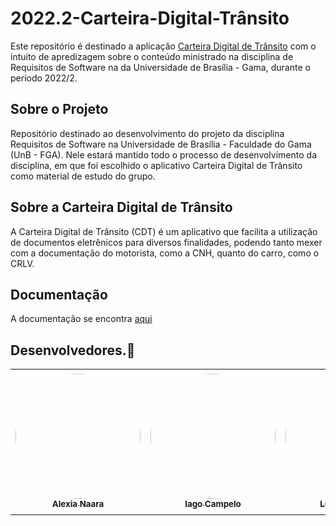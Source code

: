 # 2022.2-Carteira-Digital-Trânsito

Este repositório é destinado a aplicação [Carteira Digital de Trânsito](https://play.google.com/store/apps/details?id=br.gov.serpro.cnhe&hl=pt) com o intuito de apredizagem sobre o conteúdo ministrado na disciplina de Requisitos de Software na da Universidade de Brasília - Gama, durante o período 2022/2.

## Sobre o Projeto

Repositório destinado ao desenvolvimento do projeto da disciplina Requisitos de Software na Universidade de Brasília - Faculdade do Gama (UnB - FGA).
Nele estará mantido todo o processo de desenvolvimento da disciplina, em que foi escolhido o aplicativo Carteira Digital de Trânsito como material de estudo do grupo.

## Sobre a Carteira Digital de Trânsito

A Carteira Digital de Trânsito (CDT) é um aplicativo que facilita a utilização de documentos eletrênicos para diversos finalidades, podendo tanto mexer com a documentação do motorista, como a CNH, quanto do carro, como o CRLV.

## Documentação

A documentação se encontra <a href="https://requisitos-de-software.github.io/2022.2-UnB-HUB/">aqui</a>


## Desenvolvedores.🤝

<div class="md-typeset__scrollwrap"><div class="md-typeset__table"><table>
    <tbody><tr>
        <td align="center"><a href="https://github.com/alexianaa"><img onmouseover="opaqImg(this)" onmouseout="normalImg(this)" 
        style="border-radius: 50%; opacity: 1;" src="https://avatars.githubusercontent.com/u/61877198?v=4" alt="" 
        width="200px;"><br><sub><b>Alexia Naara</b></sub></a><br><a href="https://github.com/alexianaa"></a></td>
        <td align="center"><a href="https://github.com/iagoscm"><img onmouseover="opaqImg(this)" onmouseout="normalImg(this)" 
        style="border-radius: 50%; opacity: 1;" src="https://avatars.githubusercontent.com/iagoscm" alt="" 
        width="200px;"><br><sub><b>Iago Campelo</b></sub></a><br><a href="https://github.com/iagoscm"></a></td>
        <td align="center"><a href="https://github.com/luiza-esteves"><img onmouseover="opaqImg(this)" onmouseout="normalImg(this)" 
        style="border-radius: 50%; opacity: 1;" src="https://avatars.githubusercontent.com/u/69515514?v=4" alt="" 
        width="200px;"><br><sub><b>Luíza Esteves</b></sub></a><br><a href="https://github.com/luiza-esteves"></a></td>
        <td align="center"><a href="https://github.com/lucasfs1007"><img onmouseover="opaqImg(this)" onmouseout="normalImg(this)" 
        style="border-radius: 50%;" src="https://avatars.githubusercontent.com/lucasfs1007" alt="" 
        width="205px;"><br><sub><b>Lucas Soares</b></sub></a><br><a href="https://github.com/lucasfs1007"></a></td>
        <td align="center"><a href="https://github.com/luciano-freitas-melo"><img onmouseover="opaqImg(this)" onmouseout="normalImg(this)" 
        style="border-radius: 50%; opacity: 1;" src="https://avatars.githubusercontent.com/luciano-freitas-melo" alt="" 
        width="210px;"><br><sub><b>Luciano Freitas</b></sub></a><br><a href="https://github.com/luciano-freitas-melo"></a></td>
        <td align="center"><a href="https://github.com/marcusmartinsxx"><img onmouseover="opaqImg(this)" onmouseout="normalImg(this)" 
        style="border-radius: 50%;" src="https://avatars.githubusercontent.com/marcusmartinsxx" alt="" 
        width="205px;"><br><sub><b>Marcus Martins</b></sub></a><br><a href="https://github.com/marcusmartinsxx"></a></td>      
    </tr> 
</tbody></table></div></div>
